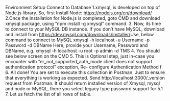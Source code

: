 Environment Setup 
  Connect to Database​
    1.xmysql, is developed on top of Node.js library. So, first Install Node: https://nodejs.org/en/download/​
    2.Once the installation for Node.js is completed, goto CMD and download xmysql package, using “npm install -g xmysql” command.​
    3. Now, its time to connect to your MySQL DB instance. If you don’t have MySQL, download and install from https://dev.mysql.com/downloads/installer/​
      Use, below command to connect to MySQL​
      xmysql -h localhost -u Username -p Password -d DBName​
      Here, provide your Username, Password and DBName, e.g.​
      xmysql -h localhost -u root -p admin -d TMS​
    4. You should see below screen on the CMD​
    5. This is Optional step, just in-case you encounter with “er_not_supported_auth_mode client does not support authentication protocol” exception, Re- configure Authentication Method f​
    6. All done! You are set to execute this collection in Postman. Just to ensure that everything is working as expected. Send http://localhost:3000/_version request from Postman. It should return installed version of Xmysql, mysql and node.or MySQL, there you select legacy type password support for 5.1​
    7. Let us fetch the list of all rows of table.​
      
